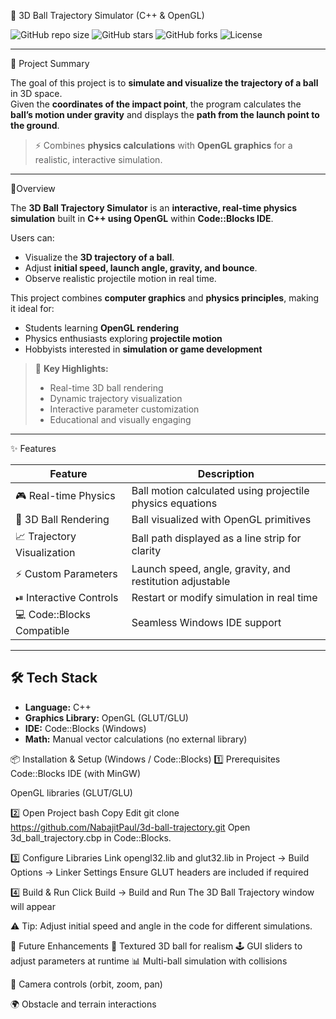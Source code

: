 🏀 3D Ball Trajectory Simulator (C++ & OpenGL)

![GitHub repo size](https://img.shields.io/github/repo-size/your-username/3d-ball-trajectory)
![GitHub stars](https://img.shields.io/github/stars/your-username/3d-ball-trajectory?style=social)
![GitHub forks](https://img.shields.io/github/forks/your-username/3d-ball-trajectory?style=social)
![License](https://img.shields.io/github/license/your-username/3d-ball-trajectory)

---

📄 Project Summary

The goal of this project is to **simulate and visualize the trajectory of a ball** in 3D space.  
Given the **coordinates of the impact point**, the program calculates the **ball’s motion under gravity** and displays the **path from the launch point to the ground**.  

> ⚡ Combines **physics calculations** with **OpenGL graphics** for a realistic, interactive simulation.

---

🚀Overview

The **3D Ball Trajectory Simulator** is an **interactive, real-time physics simulation** built in **C++ using OpenGL** within **Code::Blocks IDE**.  

Users can:  
- Visualize the **3D trajectory of a ball**.  
- Adjust **initial speed, launch angle, gravity, and bounce**.  
- Observe realistic projectile motion in real time.  

This project combines **computer graphics** and **physics principles**, making it ideal for:  
- Students learning **OpenGL rendering**  
- Physics enthusiasts exploring **projectile motion**  
- Hobbyists interested in **simulation or game development**  

> 🎯 **Key Highlights:**  
> - Real-time 3D ball rendering  
> - Dynamic trajectory visualization  
> - Interactive parameter customization  
> - Educational and visually engaging

---

✨ Features

| Feature | Description |
|---------|-------------|
| 🎮 Real-time Physics | Ball motion calculated using projectile physics equations |
| 🏀 3D Ball Rendering | Ball visualized with OpenGL primitives |
| 📈 Trajectory Visualization | Ball path displayed as a line strip for clarity |
| ⚡ Custom Parameters | Launch speed, angle, gravity, and restitution adjustable |
| ⏯ Interactive Controls | Restart or modify simulation in real time |
| 💻 Code::Blocks Compatible | Seamless Windows IDE support |

---

## 🛠 Tech Stack

- **Language:** C++  
- **Graphics Library:** OpenGL (GLUT/GLU)  
- **IDE:** Code::Blocks (Windows)  
- **Math:** Manual vector calculations (no external library)  


📦 Installation & Setup (Windows / Code::Blocks)
1️⃣ Prerequisites
Code::Blocks IDE (with MinGW)

OpenGL libraries (GLUT/GLU)

2️⃣ Open Project
bash
Copy
Edit
git clone https://github.com/NabajitPaul/3d-ball-trajectory.git
Open 3d_ball_trajectory.cbp in Code::Blocks.

3️⃣ Configure Libraries
Link opengl32.lib and glut32.lib in Project → Build Options → Linker Settings
Ensure GLUT headers are included if required

4️⃣ Build & Run
Click Build → Build and Run
The 3D Ball Trajectory window will appear

⚠️ Tip: Adjust initial speed and angle in the code for different simulations.


🔬 Future Enhancements
🌈 Textured 3D ball for realism
🕹 GUI sliders to adjust parameters at runtime
📊 Multi-ball simulation with collisions

🎥 Camera controls (orbit, zoom, pan)

🌍 Obstacle and terrain interactions

